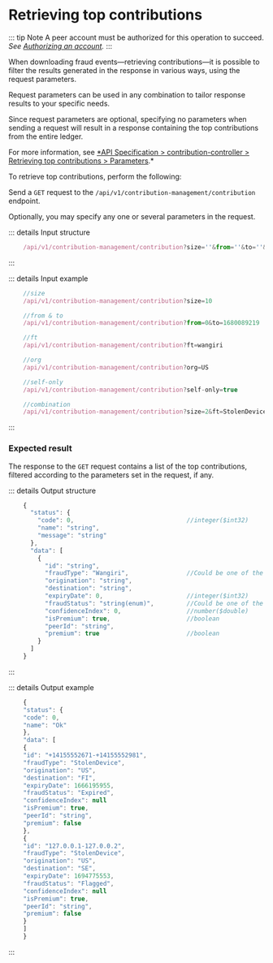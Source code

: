 # Retrieving top contributions

::: tip Note
A peer account must be authorized for this operation to succeed.
*See [Authorizing an account](Authorizing_an_account.md).*
:::

When downloading fraud events—retrieving contributions—it is possible to filter the results generated in the response in various ways, using the request parameters.

Request parameters can be used in any combination to tailor response results to your specific needs.

Since request parameters are optional, specifying no parameters when sending a request will result in a response containing the top contributions from the entire ledger.

For more information, see [*API Specification > contribution-controller > Retrieving top contributions > Parameters](/api_docs/API_Specification/contribution-controller/Retrieving_top_contributions.md).*

To retrieve top contributions, perform the following:

Send a `GET` request to the `/api/v1/contribution-management/contribution` endpoint.

Optionally, you may specify any one or several parameters in the request.

::: details Input structure

```jsx
    /api/v1/contribution-management/contribution?size=''&from=''&to=''&ft=''&org=''&self-only=''
```
:::

::: details Input example

```jsx
    //size
    /api/v1/contribution-management/contribution?size=10

    //from & to
    /api/v1/contribution-management/contribution?from=0&to=1680089219

    //ft
    /api/v1/contribution-management/contribution?ft=wangiri

    //org
    /api/v1/contribution-management/contribution?org=US

    //self-only
    /api/v1/contribution-management/contribution?self-only=true

    //combination
    /api/v1/contribution-management/contribution?size=2&ft=StolenDevice&org=US&self-only=true
```
:::

### Expected result

The response to the `GET` request contains a list of the top contributions, filtered according to the parameters set in the request, if any.

::: details Output structure

```jsx
    {
      "status": {
        "code": 0,                               //integer($int32)
        "name": "string",
        "message": "string"
      },
      "data": [
        {
          "id": "string",
          "fraudType": "Wangiri",                //Could be one of the following: Wangiri, IRSF, StolenDevice, IPFraud, SMSA2P
          "origination": "string",
          "destination": "string",
          "expiryDate": 0,                       //integer($int32)
          "fraudStatus": "string(enum)",         //Could be one of the following: Active, Expired, Flagged
          "confidenceIndex": 0,                  //number($double)
          "isPremium": true,                     //boolean
          "peerId": "string",
          "premium": true                        //boolean
        }
      ]
    }
```
:::

::: details Output example

```jsx
    {
    "status": {
    "code": 0,
    "name": "Ok"
    },
    "data": [
    {
    "id": "+14155552671-+14155552981",
    "fraudType": "StolenDevice",
    "origination": "US",
    "destination": "FI",
    "expiryDate": 1666195955,
    "fraudStatus": "Expired",
    "confidenceIndex": null
    "isPremium": true,
    "peerId": "string",
    "premium": false
    },
    {
    "id": "127.0.0.1-127.0.0.2",
    "fraudType": "StolenDevice",
    "origination": "US",
    "destination": "SE",
    "expiryDate": 1694775553,
    "fraudStatus": "Flagged",
    "confidenceIndex": null
    "isPremium": true,
    "peerId": "string",
    "premium": false
    }
    ]
    }
```
:::
